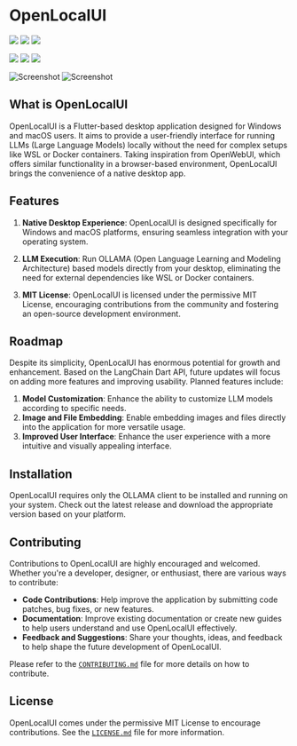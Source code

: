 # OpenLocalUI

![](https://img.shields.io/badge/Dart-0175C2?style=for-the-badge&logo=dart&logoColor=white)
![](https://img.shields.io/badge/Flutter-02569B?style=for-the-badge&logo=flutter&logoColor=white)
![](https://img.shields.io/badge/Python-3776AB?style=for-the-badge&logo=python&logoColor=white)

![](https://img.shields.io/badge/Windows-0078D6?style=for-the-badge&logo=windows&logoColor=white)
![](https://img.shields.io/badge/mac%20os-000000?style=for-the-badge&logo=apple&logoColor=white)
![](https://img.shields.io/badge/Linux-FCC624?style=for-the-badge&logo=linux&logoColor=black)

![Screenshot](https://github.com/WilliamKarolDiCioccio/open_local_ui/blob/main/.github/images/dark_theme.png#gh-dark-mode-only)
![Screenshot](https://github.com/WilliamKarolDiCioccio/open_local_ui/blob/main/.github/images/light_theme.png#gh-light-mode-only)

## What is OpenLocalUI

OpenLocalUI is a Flutter-based desktop application designed for Windows and macOS users. It aims to provide a user-friendly interface for running LLMs (Large Language Models) locally without the need for complex setups like WSL or Docker containers. Taking inspiration from OpenWebUI, which offers similar functionality in a browser-based environment, OpenLocalUI brings the convenience of a native desktop app.

## Features

1. **Native Desktop Experience**: OpenLocalUI is designed specifically for Windows and macOS platforms, ensuring seamless integration with your operating system.

2. **LLM Execution**: Run OLLAMA (Open Language Learning and Modeling Architecture) based models directly from your desktop, eliminating the need for external dependencies like WSL or Docker containers.

3. **MIT License**: OpenLocalUI is licensed under the permissive MIT License, encouraging contributions from the community and fostering an open-source development environment.

## Roadmap

Despite its simplicity, OpenLocalUI has enormous potential for growth and enhancement. Based on the LangChain Dart API, future updates will focus on adding more features and improving usability. Planned features include:

1. **Model Customization**: Enhance the ability to customize LLM models according to specific needs.
2. **Image and File Embedding**: Enable embedding images and files directly into the application for more versatile usage.
3. **Improved User Interface**: Enhance the user experience with a more intuitive and visually appealing interface.

## Installation

OpenLocalUI requires only the OLLAMA client to be installed and running on your system. Check out the latest release and download the appropriate version based on your platform.

## Contributing

Contributions to OpenLocalUI are highly encouraged and welcomed. Whether you're a developer, designer, or enthusiast, there are various ways to contribute:

- **Code Contributions**: Help improve the application by submitting code patches, bug fixes, or new features.
- **Documentation**: Improve existing documentation or create new guides to help users understand and use OpenLocalUI effectively.
- **Feedback and Suggestions**: Share your thoughts, ideas, and feedback to help shape the future development of OpenLocalUI.

Please refer to the [`CONTRIBUTING.md`](CONTRIBUTING.md) file for more details on how to contribute.

## License

OpenLocalUI comes under the permissive MIT License to encourage contributions. See the [`LICENSE.md`](LICENSE.md) file for more information.
